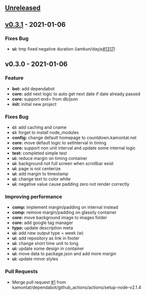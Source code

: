 <a name="unreleased"></a>
## [Unreleased]


<a name="v0.3.1"></a>
## [v0.3.1] - 2021-01-06
### Fixes Bug
- **ui:** tmp fixed negative duration (iamkun/dayjs[#1317](https://github.com/kamontat/countdown/issues/1317))


<a name="v0.3.0"></a>
## v0.3.0 - 2021-01-06
### Feature
- **bot:** add dependabot
- **core:** add next logic to auto get next date if date already passed
- **core:** support end=<defined-special-day> from db/json
- **init:** initial new project

### Fixes Bug
- **ci:** add caching and cname
- **ci:** forget to install node_modules
- **config:** change default homepage to countdown.kamontat.net
- **core:** move default logic to setInterval in timing
- **core:** support non unit interval and update some internal logic
- **test:** completed simple test
- **ui:** reduce margin on timing container
- **ui:** background not full screen when scrollbar exist
- **ui:** page is not centerize
- **ui:** add margin to timestamp
- **ui:** change text to color white
- **ui:** negative value cause padding zero not render correctly

### Improving performance
- **comp:** implement margin/padding on internal instead
- **comp:** remove margin/padding on glassily container
- **core:** move background image to images folder
- **core:** add google tag manager
- **typo:** update description meta
- **ui:** add new output type = week (w)
- **ui:** add repository as link in footer
- **ui:** change short time unit to long
- **ui:** update some design in container
- **ui:** move data to package.json and add more margin
- **ui:** update minor styles

### Pull Requests
- Merge pull request [#1](https://github.com/kamontat/countdown/issues/1) from kamontat/dependabot/github_actions/actions/setup-node-v2.1.4


[Unreleased]: https://github.com/kamontat/countdown/compare/v0.3.1...HEAD
[v0.3.1]: https://github.com/kamontat/countdown/compare/v0.3.0...v0.3.1

